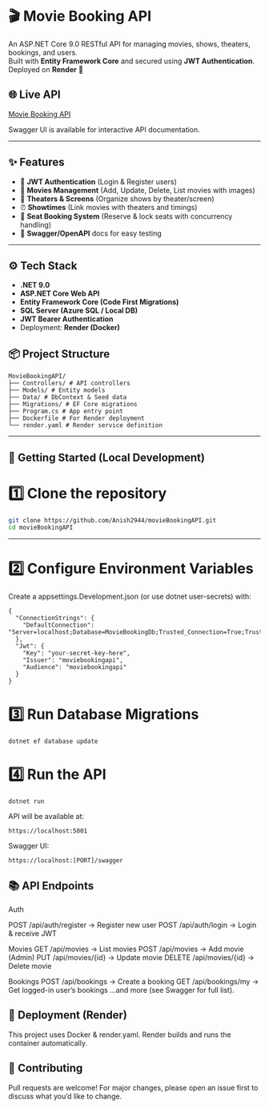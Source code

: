 # 🎬 Movie Booking API

An ASP.NET Core 9.0 RESTful API for managing movies, shows, theaters, bookings, and users.  
Built with **Entity Framework Core** and secured using **JWT Authentication**.  
Deployed on **Render** 🚀

## 🌐 Live API
[Movie Booking API](https://moviebookingapi.onrender.com/index.html)

Swagger UI is available for interactive API documentation.

---

## ✨ Features
- 🔐 **JWT Authentication** (Login & Register users)
- 🎥 **Movies Management** (Add, Update, Delete, List movies with images)
- 🏢 **Theaters & Screens** (Organize shows by theater/screen)
- ⏰ **Showtimes** (Link movies with theaters and timings)
- 💺 **Seat Booking System** (Reserve & lock seats with concurrency handling)
- 📖 **Swagger/OpenAPI** docs for easy testing

---

## ⚙️ Tech Stack
- **.NET 9.0**
- **ASP.NET Core Web API**
- **Entity Framework Core (Code First Migrations)**
- **SQL Server (Azure SQL / Local DB)**
- **JWT Bearer Authentication**
- Deployment: **Render (Docker)**

## 📦 Project Structure
```
MovieBookingAPI/
├── Controllers/ # API controllers
├── Models/ # Entity models
├── Data/ # DbContext & Seed data
├── Migrations/ # EF Core migrations
├── Program.cs # App entry point
├── Dockerfile # For Render deployment
└── render.yaml # Render service definition
```
---


## 🚀 Getting Started (Local Development)

# 1️⃣ Clone the repository
```bash
git clone https://github.com/Anish2944/movieBookingAPI.git
cd movieBookingAPI
```
---
# 2️⃣ Configure Environment Variables
Create a appsettings.Development.json (or use dotnet user-secrets) with:
```
{
  "ConnectionStrings": {
    "DefaultConnection": "Server=localhost;Database=MovieBookingDb;Trusted_Connection=True;TrustServerCertificate=True;"
  },
  "Jwt": {
    "Key": "your-secret-key-here",
    "Issuer": "moviebookingapi",
    "Audience": "moviebookingapi"
  }
}
```
# 3️⃣ Run Database Migrations

`dotnet ef database update`

# 4️⃣ Run the API

`dotnet run`

API will be available at:

`https://localhost:5001`

Swagger UI:

`https://localhost:[PORT]/swagger`

## 📚 API Endpoints
Auth

POST /api/auth/register → Register new user
POST /api/auth/login → Login & receive JWT

Movies
GET /api/movies → List movies
POST /api/movies → Add movie (Admin)
PUT /api/movies/{id} → Update movie
DELETE /api/movies/{id} → Delete movie

Bookings
POST /api/bookings → Create a booking
GET /api/bookings/my → Get logged-in user’s bookings
…and more (see Swagger for full list).

## 🐳 Deployment (Render)

This project uses Docker & render.yaml.
Render builds and runs the container automatically.

## 🤝 Contributing

Pull requests are welcome!
For major changes, please open an issue first to discuss what you’d like to change.

